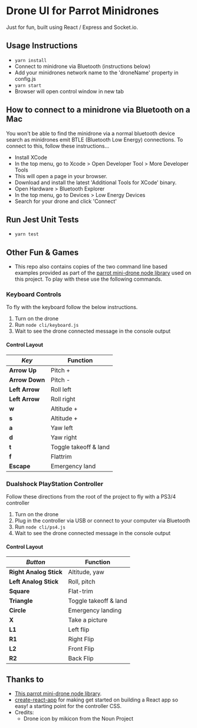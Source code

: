 # Drone UI for Parrot Minidrones
Just for fun, built using React / Express and Socket.io.

## Usage Instructions
- `yarn install`
- Connect to minidrone via Bluetooth (instructions below)
- Add your minidrones network name to the 'droneName' property in config.js
- `yarn start`
- Browser will open control window in new tab
## How to connect to a minidrone via Bluetooth on a Mac
You won't be able to find the minidrone via a normal bluetooth device search as minidrones emit BTLE (Bluetooth Low Energy) connections. To connect to this, follow these instructions...

- Install XCode
- In the top menu, go to Xcode > Open Developer Tool > More Developer Tools
- This will open a page in your browser.
- Download and install the latest 'Additional Tools for XCode' binary.
- Open Hardware > Bluetooth Explorer
- In the top menu, go to Devices > Low Energy Devices
- Search for your drone and click 'Connect'

## Run Jest Unit Tests
- `yarn test`

## Other Fun & Games
- This repo also contains copies of the two command line based examples provided as part of the [parrot mini-drone node library](https://github.com/fetherston/npm-parrot-minidrone) used on this project. To play with these use the following commands.

### Keyboard Controls
To fly with the keyboard follow the below instructions.

1. Turn on the drone
1. Run `node cli/keyboard.js`
1. Wait to see the drone connected message in the console output

#### Control Layout
*Key* | Function
--- | ---
**Arrow Up** | Pitch +
**Arrow Down** | Pitch -
**Left Arrow** | Roll left
**Left Arrow** | Roll right
**w** | Altitude +
**s** | Altitude +
**a** | Yaw left
**d** | Yaw right
**t** | Toggle takeoff & land
**f** | Flattrim
**Escape** | Emergency land

### Dualshock PlayStation Controller
Follow these directions from the root of the project to fly with a PS3/4 controller

1. Turn on the drone
1. Plug in the controller via USB or connect to your computer via Bluetooth
1. Run `node cli/ps4.js`
1. Wait to see the drone connected message in the console output

#### Control Layout
*Button* | Function
--- | ---
**Right Analog Stick** | Altitude, yaw
**Left Analog Stick** | Roll, pitch
**Square** | Flat-trim
**Triangle** | Toggle takeoff & land
**Circle** | Emergency landing
**X** | Take a picture
**L1** | Left flip
**R1** | Right Flip
**L2** | Front Flip
**R2** | Back Flip

## Thanks to
- [This parrot mini-drone node library](https://github.com/fetherston/npm-parrot-minidrone).
- [create-react-app](https://facebook.github.io/react/blog/2016/07/22/create-apps-with-no-configuration.html) for making get started on building a React app so easy! a starting point for the controller CSS.
- Credits:
  - Drone icon by mikicon from the Noun Project
